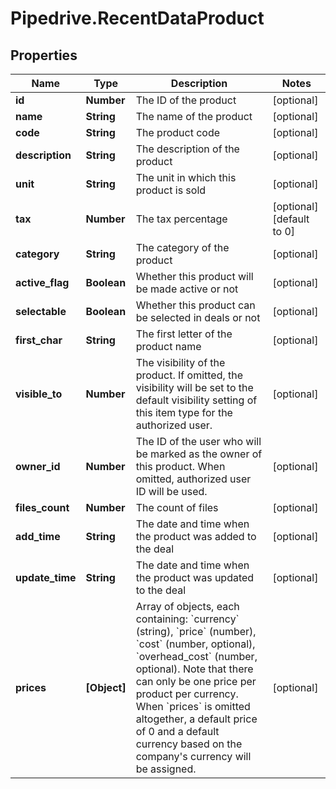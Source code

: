 # Pipedrive.RecentDataProduct

## Properties

Name | Type | Description | Notes
------------ | ------------- | ------------- | -------------
**id** | **Number** | The ID of the product | [optional] 
**name** | **String** | The name of the product | [optional] 
**code** | **String** | The product code | [optional] 
**description** | **String** | The description of the product | [optional] 
**unit** | **String** | The unit in which this product is sold | [optional] 
**tax** | **Number** | The tax percentage | [optional] [default to 0]
**category** | **String** | The category of the product | [optional] 
**active_flag** | **Boolean** | Whether this product will be made active or not | [optional] 
**selectable** | **Boolean** | Whether this product can be selected in deals or not | [optional] 
**first_char** | **String** | The first letter of the product name | [optional] 
**visible_to** | **Number** | The visibility of the product. If omitted, the visibility will be set to the default visibility setting of this item type for the authorized user. | [optional] 
**owner_id** | **Number** | The ID of the user who will be marked as the owner of this product. When omitted, authorized user ID will be used. | [optional] 
**files_count** | **Number** | The count of files | [optional] 
**add_time** | **String** | The date and time when the product was added to the deal | [optional] 
**update_time** | **String** | The date and time when the product was updated to the deal | [optional] 
**prices** | **[Object]** | Array of objects, each containing: &#x60;currency&#x60; (string), &#x60;price&#x60; (number), &#x60;cost&#x60; (number, optional), &#x60;overhead_cost&#x60; (number, optional). Note that there can only be one price per product per currency. When &#x60;prices&#x60; is omitted altogether, a default price of 0 and a default currency based on the company&#39;s currency will be assigned. | [optional] 


